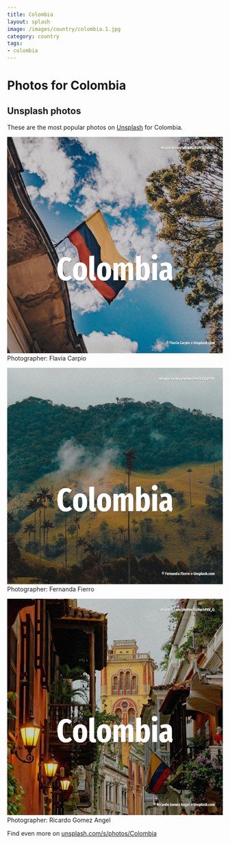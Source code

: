 ```yaml
---
title: Colombia
layout: splash
image: /images/country/colombia.1.jpg
category: country
tags:
- colombia
---
```

# Photos for Colombia
 
## Unsplash photos
These are the most popular photos on [Unsplash](https://unsplash.com) for Colombia.
 
![Colombia](/images/country/colombia.1.jpg)
Photographer:  Flavia Carpio
 
![Colombia](/images/country/colombia.2.jpg)
Photographer:  Fernanda Fierro
 
![Colombia](/images/country/colombia.3.jpg)
Photographer:  Ricardo Gomez Angel
 
Find even more on [unsplash.com/s/photos/Colombia](https://unsplash.com/s/photos/Colombia)
 
